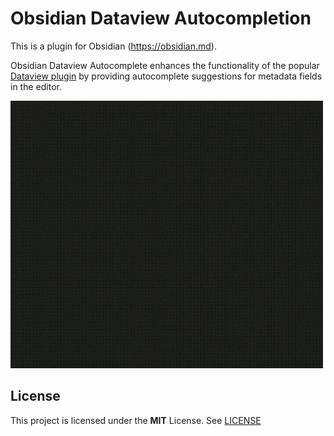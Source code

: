 # Obsidian Dataview Autocompletion

This is a plugin for Obsidian (https://obsidian.md).

Obsidian Dataview Autocomplete enhances the functionality of the popular [Dataview plugin](https://github.com/blacksmithgu/obsidian-dataview)
by providing autocomplete suggestions for metadata fields in the editor.

![Demo](./assets/demo.gif)

## License

This project is licensed under the **MIT** License. See [LICENSE](./LICENSE)
